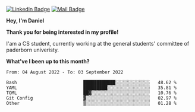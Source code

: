 [![Linkedin Badge](https://img.shields.io/badge/-LinkedIn-0e76a8?style=flat-square&logo=Linkedin&logoColor=white)](https://www.linkedin.com/in/daniel-negi-592ba3223/)
[![Mail Badge](https://img.shields.io/badge/Gmail-D14836?style=flat-square&logo=gmail&logoColor=white)](mailto:daniel.ravi.negi@googlemail.com)

**Hey, I'm Daniel**

**Thank you for being interested in my profile!**

I'am a CS student, currently working at the general students' committee of paderborn univeristy.

**What've I been up to this month?** 

<!--START_SECTION:waka-->

```text
From: 04 August 2022 - To: 03 September 2022

Bash                         ████████████░░░░░░░░░░░░░   48.62 %
YAML                         █████████░░░░░░░░░░░░░░░░   35.81 %
TOML                         ██▓░░░░░░░░░░░░░░░░░░░░░░   10.76 %
Git Config                   ▓░░░░░░░░░░░░░░░░░░░░░░░░   02.97 %
Other                        ▒░░░░░░░░░░░░░░░░░░░░░░░░   01.28 %
```

<!--END_SECTION:waka-->
